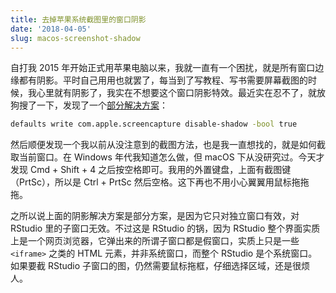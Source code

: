 ```yaml
---
title: 去掉苹果系统截图里的窗口阴影
date: '2018-04-05'
slug: macos-screenshot-shadow
---
```


自打我 2015 年开始正式用苹果电脑以来，我就一直有一个困扰，就是所有窗口边缘都有阴影。平时自己用用也就罢了，每当到了写教程、写书需要屏幕截图的时候，我心里就有阴影了，我实在不想要这个窗口阴影特效。最近实在忍不了，就放狗搜了一下，发现了一个[部分解决方案](http://osxdaily.com/2011/05/23/disable-shadow-screen-shots-mac/)：

```sh
defaults write com.apple.screencapture disable-shadow -bool true
```

然后顺便发现一个我以前从没注意到的截图方法，也是我一直想找的，就是如何截取当前窗口。在 Windows 年代我知道怎么做，但 macOS 下从没研究过。今天才发现 Cmd + Shift + 4 之后按空格即可。我用的外置键盘，上面有截图键（PrtSc），所以是 Ctrl + PrtSc 然后空格。这下再也不用小心翼翼用鼠标拖拖拖。

之所以说上面的阴影解决方案是部分方案，是因为它只对独立窗口有效，对 RStudio 里的子窗口无效。不过这是 RStudio 的锅，因为 RStudio 整个界面实质上是一个网页浏览器，它弹出来的所谓子窗口都是假窗口，实质上只是一些 `<iframe>` 之类的 HTML 元素，并非系统窗口，而整个 RStudio 是个系统窗口。如果要截 RStudio 子窗口的图，仍然需要鼠标拖框，仔细选择区域，还是很烦人。
